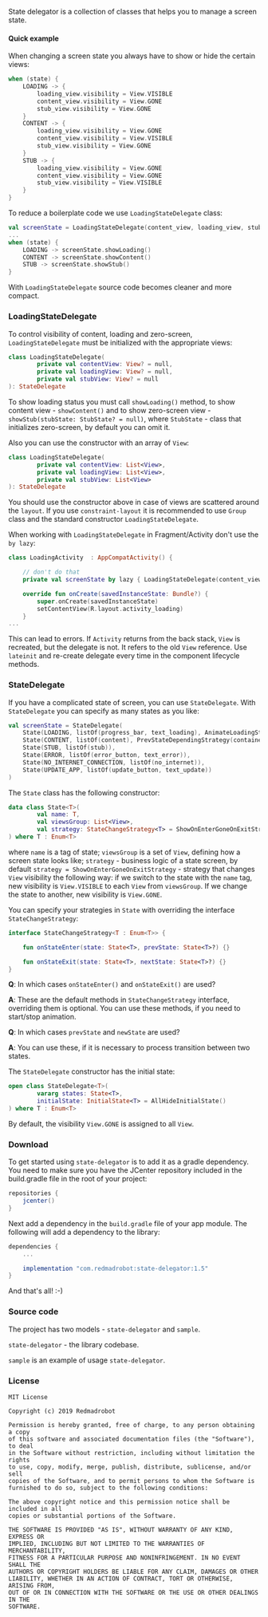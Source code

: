 State delegator is a collection of classes that helps you to manage a screen state.

#### Quick example

When changing a screen state you always have to show or hide the certain views:

```kotlin
when (state) {
    LOADING -> {
        loading_view.visibility = View.VISIBLE
        content_view.visibility = View.GONE
        stub_view.visibility = View.GONE
    }
    CONTENT -> {
        loading_view.visibility = View.GONE
        content_view.visibility = View.VISIBLE
        stub_view.visibility = View.GONE
    }
    STUB -> {
        loading_view.visibility = View.GONE
        content_view.visibility = View.GONE
        stub_view.visibility = View.VISIBLE
    }
}
```

To reduce a boilerplate code we use `LoadingStateDelegate` class:

```kotlin
val screenState = LoadingStateDelegate(content_view, loading_view, stub_view)
...
when (state) {
    LOADING -> screenState.showLoading()
    CONTENT -> screenState.showContent()
    STUB -> screenState.showStub()
}
```

With `LoadingStateDelegate` source code becomes cleaner and more compact.

### LoadingStateDelegate

To control visibility of content, loading and zero-screen, `LoadingStateDelegate` must be initialized with the appropriate views:

```kotlin
class LoadingStateDelegate(
        private val contentView: View? = null,
        private val loadingView: View? = null,
        private val stubView: View? = null
): StateDelegate
```

To show loading status you must call `showLoading()` method, to show content view  - `showContent()` and to show zero-screen view - `showStub(stubState: StubState? = null)`, where `StubState` - class that initializes zero-screen, by default you can omit it.

Also you can use the constructor with an array of `View`:

```kotlin
class LoadingStateDelegate(
        private val contentView: List<View>,
        private val loadingView: List<View>,
        private val stubView: List<View>
): StateDelegate
```

You should use the constructor above in case of views are scattered around the `layout`. If you use `constraint-layout` it is recommended to use `Group` class and the standard constructor `LoadingStateDelegate`.

When working with `LoadingStateDelegate` in Fragment/Activity don't use the `by lazy`:

```kotlin
class LoadingActivity  : AppCompatActivity() {

    // don't do that
    private val screenState by lazy { LoadingStateDelegate(content_view, loading_view, stub_view) }

    override fun onCreate(savedInstanceState: Bundle?) {
        super.onCreate(savedInstanceState)
        setContentView(R.layout.activity_loading)
    }
...
```

This can lead to errors. If `Activity` returns from the back stack, `View` is recreated, but the delegate is not. It refers to the old `View` reference. Use `lateinit` and re-create delegate every time in the component lifecycle methods.

### StateDelegate

If you have a complicated state of screen, you can use `StateDelegate`.
With `StateDelegate` you can specify as many states as you like:

```kotlin
val screenState = StateDelegate(
    State(LOADING, listOf(progress_bar, text_loading), AnimateLoadingStrategy(container_screen_state)),
    State(CONTENT, listOf(content), PrevStateDependingStrategy(container_screen_state)),
    State(STUB, listOf(stub)),
    State(ERROR, listOf(error_button, text_error)),
    State(NO_INTERNET_CONNECTION, listOf(no_internet)),
    State(UPDATE_APP, listOf(update_button, text_update))
)
```

The `State` class has the following constructor:

```kotlin
data class State<T>(
        val name: T,
        val viewsGroup: List<View>,
        val strategy: StateChangeStrategy<T> = ShowOnEnterGoneOnExitStrategy()
) where T : Enum<T>
```
where `name` is a tag of state; `viewsGroup` is a set of `View`, defining how a screen state looks like; `strategy` - business logic of a state screen, by default `strategy = ShowOnEnterGoneOnExitStrategy` - strategy that
changes `View` visibility the following way: if we switch to the state with the `name` tag, new visibility is `View.VISIBLE` to each `View` from `viewsGroup`. If we change the state to another, new visibility is `View.GONE`.

You can specify your strategies in `State` with overriding the interface `StateChangeStrategy`:

```kotlin
interface StateChangeStrategy<T : Enum<T>> {

    fun onStateEnter(state: State<T>, prevState: State<T>?) {}

    fun onStateExit(state: State<T>, nextState: State<T>?) {}
}
```

**Q**: In which cases `onStateEnter()` and `onStateExit()` are used?

**A**: These are the default methods in `StateChangeStrategy` interface, overriding them is optional. You can use these methods, if you need to start/stop animation.

**Q**: In which cases `prevState` and `newState` are used?

**A**: You can use these, if it is necessary to process transition between two states.

The `StateDelegate` constructor has the initial state:

```kotlin
open class StateDelegate<T>(
        vararg states: State<T>,
        initialState: InitialState<T> = AllHideInitialState()
) where T : Enum<T>
```

By default, the visibility `View.GONE` is assigned to all `View`.

### Download

To get started using `state-delegator` is to add it as a gradle dependency. You need to make sure you have the JCenter repository included in the build.gradle file in the root of your project:

```gradle
repositories {
    jcenter()
}
```

Next add a dependency in the `build.gradle` file of your app module. The
following will add a dependency to the library:

```gradle
dependencies {
    ...

    implementation "com.redmadrobot:state-delegator:1.5"
}
```

And that's all! :-)

### Source code

The project has two models - `state-delegator` and `sample`.

`state-delegator` - the library codebase.

`sample` is an example of usage `state-delegator`.

### License

```
MIT License

Copyright (c) 2019 Redmadrobot

Permission is hereby granted, free of charge, to any person obtaining a copy
of this software and associated documentation files (the "Software"), to deal
in the Software without restriction, including without limitation the rights
to use, copy, modify, merge, publish, distribute, sublicense, and/or sell
copies of the Software, and to permit persons to whom the Software is
furnished to do so, subject to the following conditions:

The above copyright notice and this permission notice shall be included in all
copies or substantial portions of the Software.

THE SOFTWARE IS PROVIDED "AS IS", WITHOUT WARRANTY OF ANY KIND, EXPRESS OR
IMPLIED, INCLUDING BUT NOT LIMITED TO THE WARRANTIES OF MERCHANTABILITY,
FITNESS FOR A PARTICULAR PURPOSE AND NONINFRINGEMENT. IN NO EVENT SHALL THE
AUTHORS OR COPYRIGHT HOLDERS BE LIABLE FOR ANY CLAIM, DAMAGES OR OTHER
LIABILITY, WHETHER IN AN ACTION OF CONTRACT, TORT OR OTHERWISE, ARISING FROM,
OUT OF OR IN CONNECTION WITH THE SOFTWARE OR THE USE OR OTHER DEALINGS IN THE
SOFTWARE.
```
